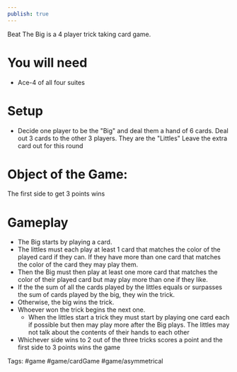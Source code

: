 ```yaml
---
publish: true
---
```

Beat The Big is a 4 player trick taking card game.

# You will need
- Ace-4 of all four suites 

# Setup
- Decide one player to be the "Big" and deal them a hand of 6 cards. Deal out 3 cards to the other 3 players. They are the "Littles" Leave the extra card out for this round

# Object of the Game:
The first side to get 3 points wins

# Gameplay
- The Big starts by playing a card.
- The littles must each play at least 1 card that matches the color of the played card if they can. If they have more than one card that matches the color of the card they may play them.
- Then the Big must then play at least one more card that matches the color of their played card but may play more than one if they like.
- If the the sum of all the cards played by the littles equals or surpasses the sum of cards played by the big, they win the trick.
- Otherwise, the big wins the trick.
- Whoever won the trick begins the next one.
	- When the littles start a trick they must start by playing one card each if possible but then may play more after the Big plays. The littles may not talk about the contents of their hands to each other
- Whichever side wins to 2 out of the three tricks scores a point and the first side to 3 points wins the game

Tags:
#game #game/cardGame #game/asymmetrical